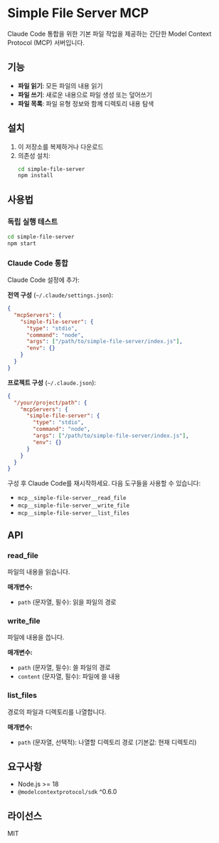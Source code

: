 # Simple File Server MCP

Claude Code 통합을 위한 기본 파일 작업을 제공하는 간단한 Model Context Protocol (MCP) 서버입니다.

## 기능

- **파일 읽기**: 모든 파일의 내용 읽기
- **파일 쓰기**: 새로운 내용으로 파일 생성 또는 덮어쓰기
- **파일 목록**: 파일 유형 정보와 함께 디렉토리 내용 탐색

## 설치

1. 이 저장소를 복제하거나 다운로드
2. 의존성 설치:
   ```bash
   cd simple-file-server
   npm install
   ```

## 사용법

### 독립 실행 테스트

```bash
cd simple-file-server
npm start
```

### Claude Code 통합

Claude Code 설정에 추가:

**전역 구성** (`~/.claude/settings.json`):
```json
{
  "mcpServers": {
    "simple-file-server": {
      "type": "stdio",
      "command": "node",
      "args": ["/path/to/simple-file-server/index.js"],
      "env": {}
    }
  }
}
```

**프로젝트 구성** (`~/.claude.json`):
```json
{
  "/your/project/path": {
    "mcpServers": {
      "simple-file-server": {
        "type": "stdio",
        "command": "node",
        "args": ["/path/to/simple-file-server/index.js"],
        "env": {}
      }
    }
  }
}
```

구성 후 Claude Code를 재시작하세요. 다음 도구들을 사용할 수 있습니다:

- `mcp__simple-file-server__read_file`
- `mcp__simple-file-server__write_file`
- `mcp__simple-file-server__list_files`

## API

### read_file
파일의 내용을 읽습니다.

**매개변수:**
- `path` (문자열, 필수): 읽을 파일의 경로

### write_file
파일에 내용을 씁니다.

**매개변수:**
- `path` (문자열, 필수): 쓸 파일의 경로
- `content` (문자열, 필수): 파일에 쓸 내용

### list_files
경로의 파일과 디렉토리를 나열합니다.

**매개변수:**
- `path` (문자열, 선택적): 나열할 디렉토리 경로 (기본값: 현재 디렉토리)

## 요구사항

- Node.js >= 18
- `@modelcontextprotocol/sdk` ^0.6.0

## 라이선스

MIT